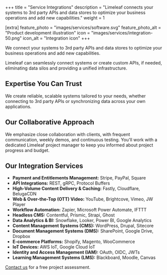 +++
title = "Service Integrations"
description = "Limeleaf connects your systems to 3rd party APIs and data stores to optimize your business operations and add new capabilities."
weight = 1

[extra]
feature_photo = "images/services/software.svg"
feature_photo_alt = "Product development illustration"
icon = "images/services/integration-50.png"
icon_alt = "Integration icon"
+++

We connect your systems to 3rd party APIs and data stores to optimize your business operations and add new capabilities.

<!-- more -->

Limeleaf can seamlessly connect systems or create custom APIs, if needed, eliminating data silos and providing a unified infrastructure.

## Expertise You Can Trust

We create reliable, scalable systems tailored to your needs, whether connecting to 3rd party APIs or synchronizing data across your own applications.

## Our Collaborative Approach

We emphasize close collaboration with clients, with frequent communication, weekly demos, and continuous testing. You'll work with a dedicated Limeleaf project manager to keep you informed about project progress and budget.

## Our Integration Services

* **Payment and Entitlements Management:** Stripe, PayPal, Square
* **API Integrations:** REST, gRPC, Protocol Buffers
* **High-Volume Content Delivery & Caching:** Fastly, Cloudflare, BelugaCDN
* **Web & Over-the-Top (OTT) Video:** YouTube, Brightcove, Vimeo, JW Player
* **Workflow Automation:** Zapier, Microsoft Power Automate, IFTTT
* **Headless CMS:** Contentful, Prismic, Strapi, Ghost
* **Data Analytics & BI:** Snowflake, Looker, Power BI, Google Analytics
* **Content Management Systems (CMS):** WordPress, Drupal, Sitecore
* **Document Management Systems (DMS):** SharePoint, Google Drive, Dropbox
* **E-commerce Platforms:** Shopify, Magento, WooCommerce
* **IoT Devices:** AWS IoT, Google Cloud IoT
* **Identity and Access Management (IAM):** OAuth, OIDC, JWTs 
* **Learning Management Systems (LMS):** Blackboard, Moodle, Canvas

[Contact us](https://limeleaf.io/contact/ "Contact us") for a free project assessment.